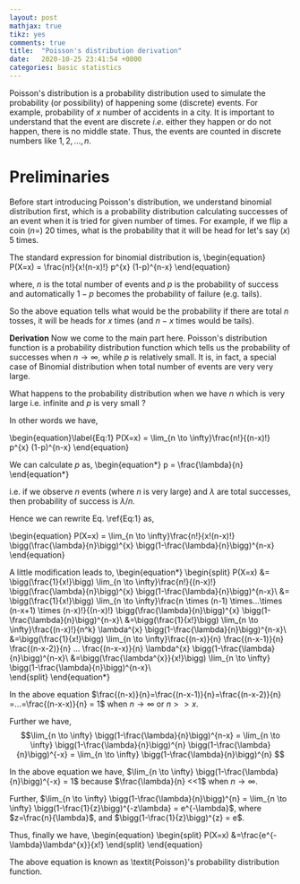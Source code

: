 ```yaml
---
layout: post
mathjax: true
tikz: yes
comments: true
title:  "Poisson's distribution derivation"
date:   2020-10-25 23:41:54 +0000
categories: basic statistics
---
```


Poisson's distribution is a probability distribution used to simulate the probability (or possibility) of happening some (discrete) events. For example, probability of $x$ number of accidents in a city. It is important to understand that the event are discrete $i.e.$ either they happen or do not happen, there is no middle state. Thus, the events are counted in discrete numbers like $1, 2,..., n$. 


# Preliminaries
Before start introducing Poisson's distribution, we understand binomial distribution first, which is a probability distribution calculating successes of an event when it is tried for given number of times. For example, if we flip a coin ($n=$) 20 times, what is the probability that it will be head for let's say ($x$) 5 times. 

The standard expression for binomial distribution is, 
\begin{equation}
	P(X=x) = \frac{n!}{x!(n-x)!} p^{x} (1-p)^{n-x}
\end{equation}

where, $n$ is the total number of events and $p$ is the probability of success and automatically $1-p$ becomes the probability of failure (e.g. tails). 

So the above equation tells what would be the probability if there are total $n$ tosses, it will be heads for $x$ times (and $n-x$ times would be tails).  



**Derivation**
Now we come to the main part here. Poisson's distribution function is a probability distribution function which tells us the probability of successes when $n \rightarrow \infty$, while $p$ is relatively small. It is, in fact, a special case of Binomial distribution when total number of events are very very large.

What happens to the probability distribution when we have $n$ which is very large i.e. infinite and $p$ is very small ?

In other words we have,

\begin{equation}\label{Eq:1}
	P(X=x) = \lim_{n \to \infty}\frac{n!}{(n-x)!} p^{x} (1-p)^{n-x}
\end{equation}

We can calculate $p$ as,
\begin{equation*}
	p = \frac{\lambda}{n}
\end{equation*}

i.e. if we observe $n$ events (where $n$ is very large) and $\lambda$ are total successes, then probability of success is $\lambda/n$.

Hence we can rewrite Eq. \ref{Eq:1} as, 

\begin{equation}
	P(X=x) = \lim_{n \to \infty}\frac{n!}{x!(n-x)!} \bigg(\frac{\lambda}{n}\bigg)^{x} \bigg(1-\frac{\lambda}{n}\bigg)^{n-x}
\end{equation}

A little modification leads to,
\begin{equation*}
	\begin{split}
		P(X=x) &= \bigg(\frac{1}{x!}\bigg) \lim_{n \to \infty}\frac{n!}{(n-x)!} \bigg(\frac{\lambda}{n}\bigg)^{x} \bigg(1-\frac{\lambda}{n}\bigg)^{n-x}\\
		&= \bigg(\frac{1}{x!}\bigg) \lim_{n \to \infty}\frac{n \times (n-1) \times...\times (n-x+1) \times (n-x)!}{(n-x)!} \bigg(\frac{\lambda}{n}\bigg)^{x} \bigg(1-\frac{\lambda}{n}\bigg)^{n-x}\\
		&=\bigg(\frac{1}{x!}\bigg) \lim_{n \to \infty}\frac{(n-x)!}{n^k} \lambda^{x} \bigg(1-\frac{\lambda}{n}\bigg)^{n-x}\\	
		&=\bigg(\frac{1}{x!}\bigg) \lim_{n \to \infty}\frac{(n-x)}{n} \frac{(n-x-1)}{n} \frac{(n-x-2)}{n} ... \frac{(n-x-x)}{n} \lambda^{x} \bigg(1-\frac{\lambda}{n}\bigg)^{n-x}\\	
		&=\bigg(\frac{\lambda^{x}}{x!}\bigg) \lim_{n \to \infty} \bigg(1-\frac{\lambda}{n}\bigg)^{n-x}\\	
	\end{split}
\end{equation*}


In the above equation $\frac{(n-x)}{n}=\frac{(n-x-1)}{n}=\frac{(n-x-2)}{n} =...=\frac{(n-x-x)}{n} = 1$ when $n \rightarrow \infty$ or $n>>x$.

Further we have, 
$$\lim_{n \to \infty} \bigg(1-\frac{\lambda}{n}\bigg)^{n-x} = \lim_{n \to \infty} \bigg(1-\frac{\lambda}{n}\bigg)^{n} \bigg(1-\frac{\lambda}{n}\bigg)^{-x} = \lim_{n \to \infty} \bigg(1-\frac{\lambda}{n}\bigg)^{n} $$

In the above equation we have, $\lim_{n \to \infty}  \bigg(1-\frac{\lambda}{n}\bigg)^{-x} = 1$ because $\frac{\lambda}{n} <<1$ when $n \rightarrow \infty$. 

Further, $\lim_{n \to \infty} \bigg(1-\frac{\lambda}{n}\bigg)^{n} = \lim_{n \to \infty} \bigg(1-\frac{1}{z}\bigg)^{-z\lambda} = e^{-\lambda}$, where $z=\frac{n}{\lambda}$, and $\bigg(1-\frac{1}{z}\bigg)^{z} = e$.

Thus, finally we have, 
\begin{equation}
	\begin{split}
		P(X=x) &=\frac{e^{-\lambda}\lambda^{x}}{x!}
	\end{split}
\end{equation}

The above equation is known as \textit{Poisson}'s probability distribution function.

